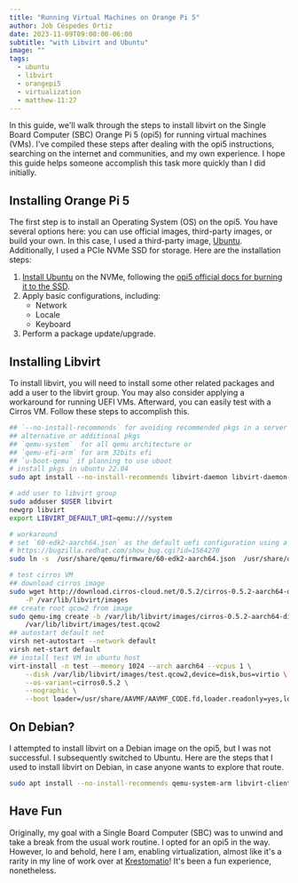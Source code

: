 ```yaml
---
title: "Running Virtual Machines on Orange Pi 5"
author: Job Céspedes Ortiz
date: 2023-11-09T09:00:00-06:00
subtitle: "with Libvirt and Ubuntu"
image: ""
tags:
  - ubuntu
  - libvirt
  - orangepi5
  - virtualization
  - matthew-11:27
---
```

In this guide, we'll walk through the steps to install libvirt on the Single Board Computer (SBC) Orange Pi 5 (opi5) for running virtual machines (VMs). I've compiled these steps after dealing with the opi5 instructions, searching on the internet and communities, and my own experience. I hope this guide helps someone accomplish this task more quickly than I did initially.

## Installing Orange Pi 5
The first step is to install an Operating System (OS) on the opi5. You have several options here: you can use official images, third-party images, or build your own. In this case, I used a third-party image, [Ubuntu](https://github.com/Joshua-Riek/ubuntu-rockchip). Additionally, I used a PCIe NVMe SSD for storage. Here are the installation steps:

1. [Install Ubuntu](https://github.com/Joshua-Riek/ubuntu-rockchip#installation) on the NVMe, following the [opi5 official docs for burning it to the SSD](http://www.orangepi.org/).
2. Apply basic configurations, including:
   - Network
   - Locale
   - Keyboard
3. Perform a package update/upgrade.

## Installing Libvirt
To install libvirt, you will need to install some other related packages and add a user to the libvirt group. You may also consider applying a workaround for running UEFI VMs. Afterward, you can easily test with a Cirros VM. Follow these steps to accomplish this.
```bash
## `--no-install-recommends` for avoiding recommended pkgs in a server
## alternative or additional pkgs
## `qemu-system`  for all qemu architecture or
## `qemu-efi-arm` for arm 32bits efi
## `u-boot-qemu` if planning to use uboot
# install pkgs in ubuntu 22.04
sudo apt install --no-install-recommends libvirt-daemon libvirt-daemon-system libvirt-clients qemu-kvm qemu-system-arm qemu-utils qemu-efi-aarch64 qemu-efi-arm arm-trusted-firmware seabios bridge-utils virtinst dnsmasq-base ipxe-qemu

# add user to libvirt group
sudo adduser $USER libvirt
newgrp libvirt
export LIBVIRT_DEFAULT_URI=qemu:///system

# workaround
# set `60-edk2-aarch64.json` as the default uefi configuration using a symlink to place the descritor file first
# https://bugzilla.redhat.com/show_bug.cgi?id=1564270
sudo ln -s  /usr/share/qemu/firmware/60-edk2-aarch64.json  /usr/share/qemu/firmware/00-edk2-aarch64.json

# test cirros VM
## download cirros image
sudo wget http://download.cirros-cloud.net/0.5.2/cirros-0.5.2-aarch64-disk.img \
    -P /var/lib/libvirt/images
## create root qcow2 from image
sudo qemu-img create -b /var/lib/libvirt/images/cirros-0.5.2-aarch64-disk.img -F qcow2 -f qcow2 \
    /var/lib/libvirt/images/test.qcow2
## autostart default net
virsh net-autostart --network default
virsh net-start default
## install test VM in ubuntu host
virt-install -n test --memory 1024 --arch aarch64 --vcpus 1 \
    --disk /var/lib/libvirt/images/test.qcow2,device=disk,bus=virtio \
    --os-variant=cirros0.5.2 \
    --nographic \
    --boot loader=/usr/share/AAVMF/AAVMF_CODE.fd,loader.readonly=yes,loader.type=pflash
```

## On Debian?
I attempted to install libvirt on a Debian image on the opi5, but I was not successful. I subsequently switched to Ubuntu. Here are the steps that I used to install libvirt on Debian, in case anyone wants to explore that route.
```bash
sudo apt install --no-install-recommends qemu-system-arm libvirt-clients libvirt-daemon-system bridge-utils virtinst libvirt-daemon qemu-utils qemu-efi-aarch64
```

## Have Fun
Originally, my goal with a Single Board Computer (SBC) was to unwind and take a break from the usual work routine. I opted for an opi5 in the way. However, lo and behold, here I am, enabling virtualization, almost like it's a rarity in my line of work over at [Krestomatio](https://krestomatio.com/)! It's been a fun experience, nonetheless.
